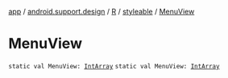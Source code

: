 [app](../../../index.md) / [android.support.design](../../index.md) / [R](../index.md) / [styleable](index.md) / [MenuView](.)

# MenuView

`static val MenuView: `[`IntArray`](https://kotlinlang.org/api/latest/jvm/stdlib/kotlin/-int-array/index.html)
`static val MenuView: `[`IntArray`](https://kotlinlang.org/api/latest/jvm/stdlib/kotlin/-int-array/index.html)